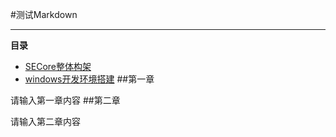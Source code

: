 #测试Markdown

----------

__**目录**__

- [SECore整体构架](#第一章)
- [windows开发环境搭建](#第二章)
##第一章

请输入第一章内容
##第二章

请输入第二章内容